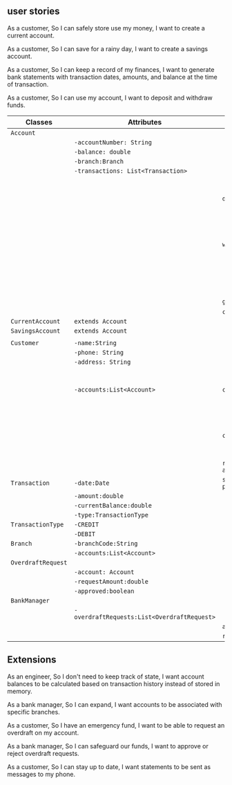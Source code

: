 ## user stories
As a customer,
So I can safely store use my money,
I want to create a current account.

As a customer,
So I can save for a rainy day,
I want to create a savings account.

As a customer,
So I can keep a record of my finances,
I want to generate bank statements with transaction dates, amounts, and balance at the time of transaction.

As a customer,
So I can use my account,
I want to deposit and withdraw funds.

| Classes             | Attributes                                  | Methods                                                             | Scenarios                                         | Outcomes                                                       |
|---------------------|---------------------------------------------|---------------------------------------------------------------------|---------------------------------------------------|----------------------------------------------------------------|
| `Account`           |                                             |                                                                     |                                                   |                                                                |
|                     | `-accountNumber: String`                    |                                                                     |                                                   |                                                                |
|                     | `-balance: double`                          |                                                                     |                                                   |                                                                |
|                     | `-branch:Branch`                            |                                                                     |                                                   |                                                                |
|                     | `-transactions: List<Transaction>`          |                                                                     |                                                   |                                                                |
|                     |                                             | `deposit(amount:double):boolean`                                    | 1.Deposit a specified amount into the account     | Amount is deposited into the account,add new transaction,true. |
|                     |                                             | `withdraw(amount:double):boolean`                                   | 2.withdraw, enough balance                        | Amount is withdrawn from the account,add new transaction,true. |
|                     |                                             |                                                                     | 2.withdraw, not enough balance                    | false                                                          |
|                     |                                             | `getStatement():String`                                             |                                                   | prints statement                                               |
|                     |                                             | `calculateBalance():double`                                         |                                                   |                                                                |
| `CurrentAccount`    | `extends Account`                           |                                                                     |                                                   |                                                                |
| `SavingsAccount`    | `extends Account`                           |                                                                     |                                                   |                                                                |
|                     |                                             |                                                                     |                                                   |                                                                |
| `Customer`          | `-name:String`                              |                                                                     |                                                   |                                                                |
|                     | `-phone: String`                            |                                                                     |                                                   |                                                                |
|                     | `-address: String`                          |                                                                     |                                                   |                                                                |
|                     | `-accounts:List<Account>`                   | `createCurrentAccount(accountNumber:String):CurrentAccount`         | 3. Create a current account of  for the customer. | CurrentAccount                                                 |
|                     |                                             | `createSavingsAccount(accountNumber:String):SavingsAccount`         | 4. Create a savings account of  for the customer. | SavingsAccount                                                 |
|                     |                                             | `requestOverdraft(account:Account, amount:double):OverdraftRequest` |                                                   |                                                                |
| `Transaction`       | `-date:Date`                                | `sendStatementAsMessage(account:Account, phone:String):boolean`     |                                                   |                                                                |
|                     | `-amount:double`                            |                                                                     |                                                   |                                                                |
|                     | `-currentBalance:double`                    |                                                                     |                                                   |                                                                |
|                     | `-type:TransactionType`                     |                                                                     |                                                   |                                                                |
| `TransactionType`   | `-CREDIT`                                   |                                                                     |                                                   |                                                                |
|                     | `-DEBIT`                                    |                                                                     |                                                   |                                                                |
| `Branch`            | `-branchCode:String`                        |                                                                     |                                                   |                                                                |
|                     | `-accounts:List<Account>`                   |                                                                     |                                                   |                                                                |
| `OverdraftRequest ` |                                             |                                                                     |                                                   |                                                                |
|                     | `-account: Account`                         |                                                                     |                                                   |                                                                |
|                     | `-requestAmount:double`                     |                                                                     |                                                   |                                                                |
|                     | `-approved:boolean`                         |                                                                     |                                                   |                                                                |
| `BankManager`       |                                             |                                                                     |                                                   |                                                                |
|                     | `-overdraftRequests:List<OverdraftRequest>` |                                                                     |                                                   |                                                                |
|                     |                                             | `approveOverdraftRequest(request:OverdraftRequest):void`            |                                                   |                                                                |
|                     |                                             | `rejectOverdraftRequest(request:OverdraftRequest):void`             |                                                   |                                                                |

## Extensions
As an engineer,
So I don't need to keep track of state,
I want account balances to be calculated based on transaction history instead of stored in memory.

As a bank manager,
So I can expand,
I want accounts to be associated with specific branches.

As a customer,
So I have an emergency fund,
I want to be able to request an overdraft on my account.

As a bank manager,
So I can safeguard our funds,
I want to approve or reject overdraft requests.

As a customer,
So I can stay up to date,
I want statements to be sent as messages to my phone.

